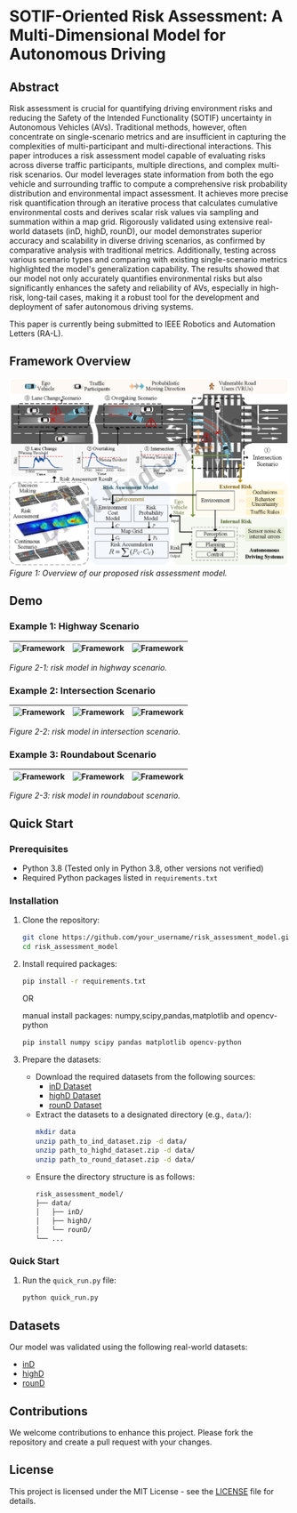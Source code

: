 # SOTIF-Oriented Risk Assessment: A Multi-Dimensional Model for Autonomous Driving


## Abstract
Risk assessment is crucial for quantifying driving environment risks and reducing the Safety of the Intended Functionality (SOTIF) uncertainty in Autonomous Vehicles (AVs). Traditional methods, however, often concentrate on single-scenario metrics and are insufficient in capturing the complexities of multi-participant and multi-directional interactions. This paper introduces a risk assessment model capable of evaluating risks across diverse traffic participants, multiple directions, and complex multi-risk scenarios. Our model leverages state information from both the ego vehicle and surrounding traffic to compute a comprehensive risk probability distribution and environmental impact assessment. It achieves more precise risk quantification through an iterative process that calculates cumulative environmental costs and derives scalar risk values via sampling and summation within a map grid. Rigorously validated using extensive real-world datasets (inD, highD, rounD), our model demonstrates superior accuracy and scalability in diverse driving scenarios, as confirmed by comparative analysis with traditional metrics. Additionally, testing across various scenario types and comparing with existing single-scenario metrics highlighted the model's generalization capability. The results showed that our model not only accurately quantifies environmental risks but also significantly enhances the safety and reliability of AVs, especially in high-risk, long-tail cases, making it a robust tool for the development and deployment of safer autonomous driving systems.

This paper is currently being submitted to IEEE Robotics and Automation Letters (RA-L).
## Framework Overview

![Framework](figure/framework.png)
*Figure 1: Overview of our proposed risk assessment model.*

## Demo

### Example 1: Highway Scenario

![Framework](figure/highD_01_01.gif)|![Framework](figure/highD_01_769.gif)|![Framework](figure/highD_01_11003.gif)
---|---|---|

*Figure 2-1: risk model in highway scenario.*

### Example 2: Intersection Scenario
![Framework](figure/ind_00_7692.gif)|![Framework](figure/ind_00_10996.gif)|![Framework](figure/ind_00_4472.gif)
---|---|---|

*Figure 2-2: risk model in intersection scenario.*
### Example 3: Roundabout Scenario
![Framework](figure/round_00_501.gif)|![Framework](figure/round_00_1272.gif)|![Framework](figure/round_10_3821.gif)
---|---|---|

*Figure 2-3: risk model in roundabout scenario.*
## Quick Start

### Prerequisites

- Python 3.8 (Tested only in Python 3.8, other versions not verified)
- Required Python packages listed in `requirements.txt`

### Installation

1. Clone the repository:
    ```bash
    git clone https://github.com/your_username/risk_assessment_model.git
    cd risk_assessment_model
    ```

2. Install required packages:
    ```bash
    pip install -r requirements.txt
    ```
    
    OR 
    
    manual install packages: numpy,scipy,pandas,matplotlib and opencv-python
    ```bash
    pip install numpy scipy pandas matplotlib opencv-python
    
    ```
3. Prepare the datasets:
    - Download the required datasets from the following sources:
        - [inD Dataset](https://www.ind-dataset.com/)
        - [highD Dataset](https://www.highd-dataset.com/)
        - [rounD Dataset](https://www.round-dataset.com/)
    - Extract the datasets to a designated directory (e.g., `data/`):
        ```bash
        mkdir data
        unzip path_to_ind_dataset.zip -d data/
        unzip path_to_highd_dataset.zip -d data/
        unzip path_to_round_dataset.zip -d data/
        ```
    - Ensure the directory structure is as follows:
        ```
        risk_assessment_model/
        ├── data/
        │   ├── inD/
        │   ├── highD/
        │   └── rounD/
        └── ...
        ```

### Quick Start

1. Run the `quick_run.py` file:
    ```python
    python quick_run.py
    ```

## Datasets

Our model was validated using the following real-world datasets:

- [inD](https://levelxdata.com/ind-dataset/)
- [highD](https://levelxdata.com/highd-dataset/)
- [rounD](https://levelxdata.com/round-dataset/)

## Contributions

We welcome contributions to enhance this project. Please fork the repository and create a pull request with your changes.

## License

This project is licensed under the MIT License - see the [LICENSE](LICENSE) file for details.

